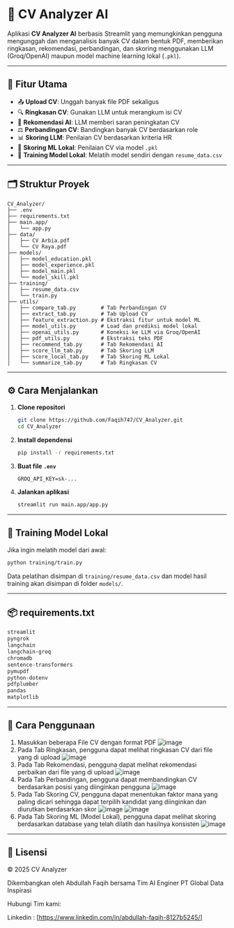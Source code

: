# 📄 CV Analyzer AI

Aplikasi **CV Analyzer AI** berbasis Streamlit yang memungkinkan pengguna mengunggah dan menganalisis banyak CV dalam bentuk PDF, memberikan ringkasan, rekomendasi, perbandingan, dan skoring menggunakan LLM (Groq/OpenAI) maupun model machine learning lokal (`.pkl`).

---

## 🚀 Fitur Utama

- 📤 **Upload CV**: Unggah banyak file PDF sekaligus  
- 🔍 **Ringkasan CV**: Gunakan LLM untuk merangkum isi CV  
- 🤖 **Rekomendasi AI**: LLM memberi saran peningkatan CV  
- ⚖️ **Perbandingan CV**: Bandingkan banyak CV berdasarkan role  
- 📊 **Skoring LLM**: Penilaian CV berdasarkan kriteria HR  
- 🧠 **Skoring ML Lokal**: Penilaian CV via model `.pkl`  
- 🧪 **Training Model Lokal**: Melatih model sendiri dengan `resume_data.csv`

---

## 🗂️ Struktur Proyek

```
CV_Analyzer/
├── .env
├── requirements.txt
├── main.app/
│   └── app.py
├── data/
│   ├── CV Arbia.pdf
│   └── CV Raya.pdf
├── models/
│   ├── model_education.pkl
│   ├── model_experience.pkl
│   ├── model_main.pkl
│   └── model_skill.pkl
├── training/
│   ├── resume_data.csv
│   └── train.py
├── utils/
│   ├── compare_tab.py        # Tab Perbandingan CV
│   ├── extract_tab.py        # Tab Upload CV
│   ├── feature_extraction.py # Ekstraksi fitur untuk model ML
│   ├── model_utils.py        # Load dan prediksi model lokal
│   ├── openai_utils.py       # Koneksi ke LLM via Groq/OpenAI
│   ├── pdf_utils.py          # Ekstraksi teks PDF
│   ├── recommend_tab.py      # Tab Rekomendasi AI
│   ├── score_llm_tab.py      # Tab Skoring LLM
│   ├── score_local_tab.py    # Tab Skoring ML Lokal
│   └── summarize_tab.py      # Tab Ringkasan CV
```

---

## ⚙️ Cara Menjalankan

1. **Clone repositori**
   ```bash
   git clone https://github.com/Faqih747/CV_Analyzer.git
   cd CV_Analyzer
   ```

2. **Install dependensi**
   ```bash
   pip install -r requirements.txt
   ```

3. **Buat file `.env`**
   ```env
   GROQ_API_KEY=sk-...
   ```

4. **Jalankan aplikasi**
   ```bash
   streamlit run main.app/app.py
   ```

---

## 🧠 Training Model Lokal

Jika ingin melatih model dari awal:

```bash
python training/train.py
```

Data pelatihan disimpan di `training/resume_data.csv` dan model hasil training akan disimpan di folder `models/`.

---

## 📦 requirements.txt

```txt
streamlit
pyngrok
langchain
langchain-groq
chromadb
sentence-transformers
pymupdf
python-dotenv
pdfplumber
pandas
matplotlib
```

---

## 📸 Cara Penggunaan

1. Masukkan beberapa File CV dengan format PDF
   ![image](https://github.com/user-attachments/assets/96b5cf69-42ac-4317-abc7-5ba8921c2ee1)
2. Pada Tab Ringkasan, pengguna dapat melihat ringkasan CV dari file yang di upload
   ![image](https://github.com/user-attachments/assets/207c8218-7208-4fa3-8f68-d337a03363cb)
3. Pada Tab Rekomendasi, pengguna dapat melihat rekomendasi perbaikan dari file yang di upload
   ![image](https://github.com/user-attachments/assets/77437659-67fc-45ac-9fb3-54d42a836819)
4. Pada Tab Perbandingan, pengguna dapat membandingkan CV berdasarkan posisi yang diinginkan pengguna
   ![image](https://github.com/user-attachments/assets/91cfbfa0-2fe3-423a-bd9c-773914a32782)
5. Pada Tab Skoring CV, pengguna dapat menentukan faktor mana yang paling dicari sehingga dapat terpilih kandidat yang diinginkan dan diurutkan berdasarkan skor 
   ![image](https://github.com/user-attachments/assets/38fce940-def9-4248-baa4-2ac1c54713cf)
   ![image](https://github.com/user-attachments/assets/3272a60c-35a6-442e-9449-97c63f21b06e)
6. Pada Tab Skoring ML (Model Lokal), pengguna dapat melihat skoring berdasarkan database yang telah dilatih dan hasilnya konsisten
   ![image](https://github.com/user-attachments/assets/c57b42b5-1c30-47ba-9ca5-43fe843255e0)

---

## 📍 Lisensi

© 2025 CV Analyzer

Dikembangkan oleh Abdullah Faqih bersama Tim AI Enginer PT Global Data Inspirasi

Hubungi Tim kami:

Linkedin : [https://www.linkedin.com/in/abdullah-faqih-8127b5245/]




